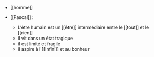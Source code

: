 - [[homme]]

- [[Pascal]] : 
	- L’être humain est un [[être]] intermédiaire entre le [[tout]] et le [[rien]]
	- il vit dans un état tragique
    - il est limité et fragile
    - il aspire à l'[[Infini]] et au bonheur